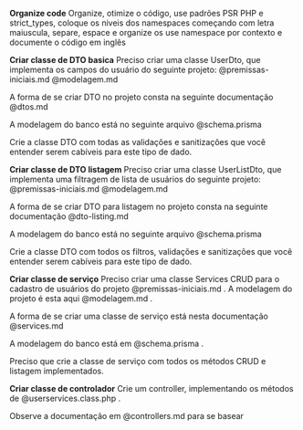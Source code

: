 **Organize code**
Organize, otimize o código, use padrões PSR PHP e strict_types, coloque os niveis dos namespaces começando com letra maiuscula, separe, espace e organize os use namespace por contexto e documente o código em inglês

**Criar classe de DTO basica**
Preciso criar uma classe UserDto, que implementa os campos do usuário do seguinte projeto:
@premissas-iniciais.md
@modelagem.md

A forma de se criar DTO no projeto consta na seguinte documentação
@dtos.md

A modelagem do banco está no seguinte arquivo
@schema.prisma

Crie a classe DTO com todas as validações e sanitizações que você entender serem cabíveis para este tipo de dado.

**Criar classe de DTO listagem**
Preciso criar uma classe UserListDto, que implementa uma filtragem de lista de usuários do seguinte projeto:
@premissas-iniciais.md
@modelagem.md

A forma de se criar DTO para listagem no projeto consta na seguinte documentação
@dto-listing.md

A modelagem do banco está no seguinte arquivo
@schema.prisma

Crie a classe DTO com todos os filtros, validações e sanitizações que você entender serem cabíveis para este tipo de dado.

**Criar classe de serviço**
Preciso criar uma classe Services CRUD para o cadastro de usuários do projeto @premissas-iniciais.md . A modelagem do projeto é esta aqui @modelagem.md .

A forma de se criar uma classe de serviço está nesta documentação @services.md

A modelagem do banco está em @schema.prisma .

Preciso que crie a classe de serviço com todos os métodos CRUD e listagem implementados.

**Criar classe de controlador**
Crie um controller, implementando os métodos de @userservices.class.php .

Observe a documentação em @controllers.md para se basear
